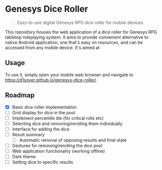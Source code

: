 # Genesys Dice Roller
> Easy-to-use digital Genesys RPG dice roller for mobile devices.

This repository houses the web application of a dice roller for Genesys RPG tabletop roleplaying system. It aims to provide convenient alternative to native Android application, one that's easy on resources, and can be accessed from any mobile device.
It's aimed at 

## Usage

To use it, simply open your mobile web browser and navigate to https://d1sover.github.io/genesys-dice-roller/.

## Roadmap

- [x] Basic dice roller implementation
- [ ] Grid display for dice in the pool
- [ ] Implement percentile die (for critical rolls etc)
- [ ] Selecting dice and removing/rerolling them individually
- [ ] Interface for adding the dice
- [ ] Result summary
  - [ ] Automatic removal of opposing results and final state
- [ ] Gestures for removing/rerolling the dice pool
- [ ] Web application functionality (working offline)
- [ ] Dark theme
- [ ] Setting dice to specific results
